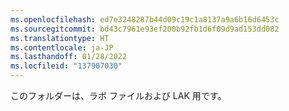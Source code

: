 ```yaml
---
ms.openlocfilehash: ed7e3248287b44d09c19c1a8137a9a6b16d6453c
ms.sourcegitcommit: bd43c7961e93ef200b92fb1d6f09d9ad153dd082
ms.translationtype: HT
ms.contentlocale: ja-JP
ms.lasthandoff: 01/28/2022
ms.locfileid: "137907030"
---
```

このフォルダーは、ラボ ファイルおよび LAK 用です。